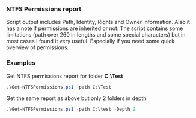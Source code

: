 ### NTFS Permissions report
Script output includes Path, Identity, Rights and Owner information. Also it has a note if permissions are inherited or not. The script contains some limitations (path over 260 in lengths and some special characters) but in most cases I found it very useful. Especially if you need some quick overview of permissions.

### Examples
Get NTFS permissions report for folder **C:\Test**
```powershell
.\Get-NTFSPermissions.ps1 -path C:\Test
```
Get the same report as above but only 2 folders in depth
```powershell
.\Get-NTFSPermissions.ps1 -path C:\test -Depth 2
```
